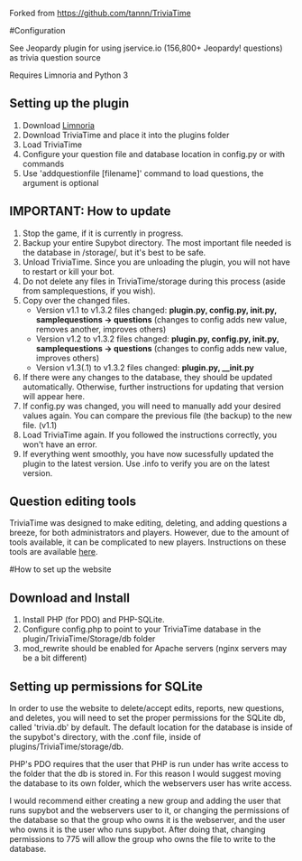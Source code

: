 Forked from https://github.com/tannn/TriviaTime

#Configuration

See Jeopardy plugin for using jservice.io (156,800+ Jeopardy! questions) as trivia question source

Requires Limnoria and Python 3

## Setting up the plugin
1. Download [Limnoria][]
2. Download TriviaTime and place it into the plugins folder
3. Load TriviaTime
4. Configure your question file and database location in config.py or with commands
5. Use 'addquestionfile [filename]' command to load questions, the argument is optional

## IMPORTANT: How to update
1. Stop the game, if it is currently in progress.
2. Backup your entire Supybot directory. The most important file needed is the database in /storage/, but it's best to be safe.
3. Unload TriviaTime. Since you are unloading the plugin, you will not have to restart or kill your bot.
4. Do not delete any files in TriviaTime/storage during this process (aside from samplequestions, if you wish).
5. Copy over the changed files.
    * Version v1.1 to v1.3.2 files changed: **plugin.py, config.py, __init__.py, samplequestions -> questions** (changes to config adds new value, removes another, improves others)
    * Version v1.2 to v1.3.2 files changed: **plugin.py, config.py, __init__.py, samplequestions -> questions** (changes to config adds new value, improves others)
    * Version v1.3(.1) to v1.3.2 files changed: **plugin.py, __init.py**
6. If there were any changes to the database, they should be updated automatically. Otherwise, further instructions for updating that version will appear here.
7. If config.py was changed, you will need to manually add your desired values again. You can compare the previous file (the backup) to the new file. (v1.1)
8. Load TriviaTime again. If you followed the instructions correctly, you won't have an error.
9. If everything went smoothly, you have now sucessfully updated the plugin to the latest version. Use .info to verify you are on the latest version.

## Question editing tools
TriviaTime was designed to make editing, deleting, and adding questions a breeze, for both administrators and players. However, due to the amount of tools available, it can be complicated to new players. Instructions on these tools are available [here][].

#How to set up the website

## Download and Install
1. Install PHP (for PDO) and PHP-SQLite.
2. Configure config.php to point to your TriviaTime database in the plugin/TriviaTime/Storage/db folder
3. mod_rewrite should be enabled for Apache servers (nginx servers may be a bit different)

## Setting up permissions for SQLite

In order to use the website to delete/accept edits, reports, new questions, and deletes, you will need to set the proper permissions for the SQLite db, called 'trivia.db' by default. The default location for the database is inside of the supybot's directory, with the .conf file, inside of plugins/TriviaTime/storage/db.

PHP's PDO requires that the user that PHP is run under has write access to the folder that the db is stored in. For this reason I would suggest moving the database to its own folder, which the webservers user has write access.

I would recommend either creating a new group and adding the user that runs supybot and the webservers user to it, or changing the permissions of the database so that the group who owns it is the webserver, and the user who owns it is the user who runs supybot. After doing that, changing permissions to 775 will allow the group who owns the file to write to the database.

  [Limnoria]: https://github.com/ProgVal/Limnoria
  [here]: http://trivialand.org/
